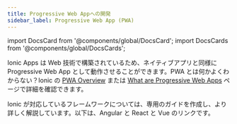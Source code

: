 ```yaml
---
title: Progressive Web Appへの開発
sidebar_label: Progressive Web App (PWA)
---
```


import DocsCard from '@components/global/DocsCard';
import DocsCards from '@components/global/DocsCards';

<head>
  <title>Progressive Web Applicationへのデプロイ</title>
  <meta
    name="description"
    content="Ionic Applications are built with web technologies that run just as well as a Progressive Web App as they do a native app. Learn how to deploy a PWA with Ionic."
  />
</head>

Ionic Apps は Web 技術で構築されているため、ネイティブアプリと同様に Progressive Web App として動作させることができます。PWA とは何かよくわからない？Ionic の [PWA Overview](https://ionicframework.com/pwa) または [What are Progressive Web Apps](../core-concepts/what-are-progressive-web-apps.md) ページで詳細を確認できます。

Ionic が対応しているフレームワークについては、専用のガイドを作成し、より詳しく解説しています。以下は、Angular と React と Vue のリンクです。

<DocsCards>
  <DocsCard header="Angular" href="../angular/pwa" img="/img/frameworks/angular.svg"></DocsCard>
  <DocsCard header="React" href="../react/pwa" img="/img/frameworks/react.svg"></DocsCard>
  <DocsCard header="Vue" href="../vue/pwa" img="/img/frameworks/vue.svg"></DocsCard>
</DocsCards>
